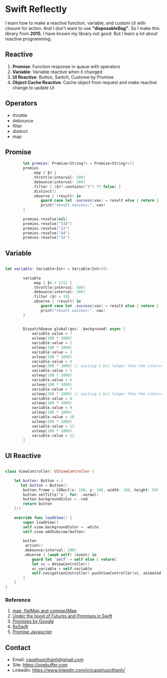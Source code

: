 # Swift Reflectly

I learn how to make a reactive function, variable, and custom UI with closure for action.
And I don't want to use <b>"disposableBag"</b>.
So I make this library from <b>2015</b>.
I have known my library not good. But I learn a lot about reactive programming.

## Reactive
1. <b>Promise</b>: Function response in queue with operators
2. <b>Variable</b>: Variable reactive when it changed 
3. <b>UI Reactive</b>: Button, Switch, Custome by Promise
4. <b>Object Cache Reactive</b>: Cache object from request and make reactive change to update UI

## Operators
- throttle
- debounce
- filter
- distinct
- map

## Promise

```swift
        let promies: Promise<String?> = Promise<String?>()
        promies
            .map { $0 }
            .throttle(interval: 500)
            .debounce(interval: 200)
            .filter { ($0?.contains("3") ?? false) }
            .distinct()
            .observe { (result) in
                guard case let .success(vax) = result else { return }
                print("result success:", vax)
        }
        
        promies.resolve(nil)
        promies.resolve("334")
        promies.resolve("22")
        promies.resolve("44")
        promies.resolve("32")
```

## Variable

```swift

let variable: Variable<Int> = Variable<Int>(0)
        
        variable
            .map { $0 + 1212 }
            .throttle(interval: 500)
            .debounce(interval: 200)
            .filter {$0 > 10}
            .observe { (result) in
                guard case let .success(vax) = result else { return }
                print("result success:", vax)
        }
        
        
        DispatchQueue.global(qos: .background).async {
            variable.value = 7
            usleep(100 * 1000)
            variable.value = 2
            usleep(100 * 1000)
            variable.value = 3
            usleep(100 * 1000)
            variable.value = 4
            usleep(300 * 1000) // waiting a bit longer than the interval
            variable.value = 5
            usleep(100 * 1000)
            variable.value = 6
            usleep(100 * 1000)
            variable.value = 7
            usleep(300 * 1000) // waiting a bit longer than the interval
            variable.value = 8
            usleep(100 * 1000)
            variable.value = 9
            usleep(100 * 1000)
            variable.value = 10
            usleep(100 * 1000)
            variable.value = 11
            usleep(100 * 1000)
            variable.value = 12
        }

```

## UI Reactive

```swift

class ViewController: UIViewController {
    
    let button: Button = {
       let button = Button()
        button.frame = CGRect(x: 100, y: 100, width: 100, height: 50)
        button.setTitle("A", for: .normal)
        button.backgroundColor = .red
        return button
    }()
    
    override func loadView() {
        super.loadView()
        self.view.backgroundColor = .white
        self.view.addSubview(button)
        
        button
        .action()
        .debounce(interval: 200)
        .observe { [weak self] (event) in
            guard let `self` = self else { return}
            let vc = AViewController()
            vc.variable = self.variable
            self.navigationController?.pushViewController(vc, animated: true)
        }
    }
}

```

### Reference
1. [map, flatMap and compactMap](https://www.hackingwithswift.com/articles/205/whats-the-difference-between-map-flatmap-and-compactmap)
2. [Under the hood of Futures and Promises in Swift](https://www.swiftbysundell.com/articles/under-the-hood-of-futures-and-promises-in-swift/)
3. [Promises by Google](https://github.com/google/promises/blob/master/g3doc/index.md#creating-promises)
4. [RxSwift](https://github.com/ReactiveX/RxSwift/)
5. [Promise Javascript](https://developer.mozilla.org/en-US/docs/Web/JavaScript/Reference/Global_Objects/Promise)


## Contact
- Email: caophuocthanh@gmail.com
- Site: https://onebuffer.com
- Linkedin: https://www.linkedin.com/in/caophuocthanh/
